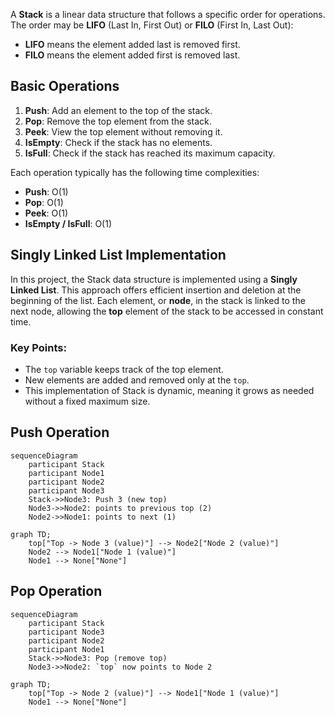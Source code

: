 A **Stack** is a linear data structure that follows a specific order for operations. The order may be **LIFO** (Last In, First Out) or **FILO** (First In, Last Out):

- **LIFO** means the element added last is removed first.
- **FILO** means the element added first is removed last.

## Basic Operations

1. **Push**: Add an element to the top of the stack.
2. **Pop**: Remove the top element from the stack.
3. **Peek**: View the top element without removing it.
4. **IsEmpty**: Check if the stack has no elements.
5. **IsFull**: Check if the stack has reached its maximum capacity.

Each operation typically has the following time complexities:

- **Push**: O(1)
- **Pop**: O(1)
- **Peek**: O(1)
- **IsEmpty / IsFull**: O(1)

## Singly Linked List Implementation

In this project, the Stack data structure is implemented using a **Singly Linked List**. This approach offers efficient insertion and deletion at the beginning of the list. Each element, or **node**, in the stack is linked to the next node, allowing the **top** element of the stack to be accessed in constant time.

### Key Points:

- The `top` variable keeps track of the top element.
- New elements are added and removed only at the `top`.
- This implementation of Stack is dynamic, meaning it grows as needed without a fixed maximum size.

## Push Operation

```mermaid
sequenceDiagram
    participant Stack
    participant Node1
    participant Node2
    participant Node3
    Stack->>Node3: Push 3 (new top)
    Node3->>Node2: points to previous top (2)
    Node2->>Node1: points to next (1)
```

```mermaid
graph TD;
    top["Top -> Node 3 (value)"] --> Node2["Node 2 (value)"]
    Node2 --> Node1["Node 1 (value)"]
    Node1 --> None["None"]
```

## Pop Operation

```mermaid
sequenceDiagram
    participant Stack
    participant Node3
    participant Node2
    participant Node1
    Stack->>Node3: Pop (remove top)
    Node3->>Node2: `top` now points to Node 2
```

```mermaid
graph TD;
    top["Top -> Node 2 (value)"] --> Node1["Node 1 (value)"]
    Node1 --> None["None"]
```
